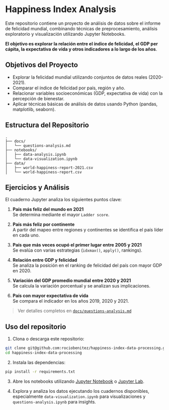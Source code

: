 # Happiness Index Analysis

Este repositorio contiene un proyecto de análisis de datos sobre el informe de felicidad mundial, combinando técnicas de preprocesamiento, análisis exploratorio y visualización utilizando Jupyter Notebooks.

**El objetivo es explorar la relación entre el índice de felicidad, el GDP per cápita, la expectativa de vida y otros indicadores a lo largo de los años**.

## Objetivos del Proyecto

- Explorar la felicidad mundial utilizando conjuntos de datos reales (2020-2021).
- Comparar el índice de felicidad por país, región y año.
- Relacionar variables socioeconómicas (GDP, expectativa de vida) con la percepción de bienestar.
- Aplicar técnicas básicas de análisis de datos usando Python (pandas, matplotlib, seaborn).

## Estructura del Repositorio

```
.
├── docs/
│   └── questions-analysis.md
├── notebooks/
│   ├── data-analysis.ipynb
│   └── data-visualization.ipynb
├── data/
│   ├── world-happiness-report-2021.csv
│   └── world-happiness-report.csv
```

## Ejercicios y Análisis

El cuaderno Jupyter analiza los siguientes puntos clave:

1. **País más feliz del mundo en 2021**  
   Se determina mediante el mayor `Ladder score`.

2. **País más feliz por continente**  
   A partir del mapeo entre regiones y continentes se identifica el país líder en cada uno.

3. **País que más veces ocupó el primer lugar entre 2005 y 2021**  
   Se evalúa con varias estrategias (`idxmax()`, `apply()`, rankings).

4. **Relación entre GDP y felicidad**  
   Se analiza la posición en el ranking de felicidad del país con mayor GDP en 2020.

5. **Variación del GDP promedio mundial entre 2020 y 2021**  
   Se calcula la variación porcentual y se analizan sus implicaciones.

6. **País con mayor expectativa de vida**  
   Se compara el indicador en los años 2019, 2020 y 2021.

> Ver detalles completos en [`docs/questions-analysis.md`](docs/questions-analysis.md)

## Uso del repositorio

1. Clona o descarga este repositorio:

```bash
git clone git@github.com:rociobenitez/happiness-index-data-processing.git
cd happiness-index-data-processing
```

2. Instala las dependencias:

```bash
pip install -r requirements.txt
```

3. Abre los notebooks utilizando [Jupyter Notebook](https://jupyter.org/) o [Jupyter Lab](https://jupyterlab.readthedocs.io/en/latest/).

4. Explora y analiza los datos ejecutando los cuadernos disponibles, especialmente `data-visualization.ipynb` para visualizaciones y `questions-analysis.ipynb` para insights.
